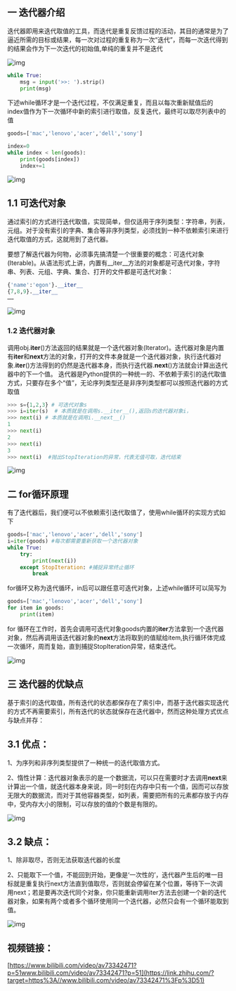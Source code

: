 ## 一 迭代器介绍

迭代器即用来迭代取值的工具，而迭代是重复反馈过程的活动，其目的通常是为了逼近所需的目标或结果，每一次对过程的重复称为一次“迭代”，而每一次迭代得到的结果会作为下一次迭代的初始值,单纯的重复并不是迭代

![img](https://pic4.zhimg.com/80/v2-565373773a847faa7a97a79b8851d2db_720w.jpg)

```python
while True:
    msg = input('>>: ').strip()
    print(msg)
```

下述while循环才是一个迭代过程，不仅满足重复，而且以每次重新赋值后的index值作为下一次循环中新的索引进行取值，反复迭代，最终可以取尽列表中的值

```python
goods=['mac','lenovo','acer','dell','sony']

index=0
while index < len(goods):
    print(goods[index])
    index+=1
```

![img](https://pic2.zhimg.com/80/v2-70866f67008dbbd32b1db9a0122e5a85_720w.jpg)

## 1.1 可迭代对象

通过索引的方式进行迭代取值，实现简单，但仅适用于序列类型：字符串，列表，元组。对于没有索引的字典、集合等非序列类型，必须找到一种不依赖索引来进行迭代取值的方式，这就用到了迭代器。

要想了解迭代器为何物，必须事先搞清楚一个很重要的概念：可迭代对象(Iterable)。从语法形式上讲，内置有__iter__方法的对象都是可迭代对象，字符串、列表、元组、字典、集合、打开的文件都是可迭代对象：

```python
{'name':'egon'}.__iter__
{7,8,9}.__iter__
……
```

![img](https://pic1.zhimg.com/80/v2-2d426dd7229747e25b7342c4bba5be50_720w.jpg)

### 1.2 迭代器对象

调用obj.**iter**()方法返回的结果就是一个迭代器对象(Iterator)。迭代器对象是内置有**iter**和**next**方法的对象，打开的文件本身就是一个迭代器对象，执行迭代器对象.**iter**()方法得到的仍然是迭代器本身，而执行迭代器.**next**()方法就会计算出迭代器中的下一个值。 迭代器是Python提供的一种统一的、不依赖于索引的迭代取值方式，只要存在多个“值”，无论序列类型还是非序列类型都可以按照迭代器的方式取值

```python
>>> s={1,2,3} # 可迭代对象s
>>> i=iter(s)  # 本质就是在调用s.__iter__(),返回s的迭代器对象i，
>>> next(i) # 本质就是在调用i.__next__()
1
>>> next(i)
2
>>> next(i)
3
>>> next(i)  #抛出StopIteration的异常，代表无值可取，迭代结束
```

![img](https://pic4.zhimg.com/80/v2-737e0d369eb76a990b772d9666e25a4f_720w.jpg)

## 二 for循环原理

有了迭代器后，我们便可以不依赖索引迭代取值了，使用while循环的实现方式如下

```python
goods=['mac','lenovo','acer','dell','sony']
i=iter(goods) #每次都需要重新获取一个迭代器对象
while True:
    try:
        print(next(i))
    except StopIteration: #捕捉异常终止循环
        break
```

for循环又称为迭代循环，in后可以跟任意可迭代对象，上述while循环可以简写为

```python
goods=['mac','lenovo','acer','dell','sony']
for item in goods:   
    print(item)
```

for 循环在工作时，首先会调用可迭代对象goods内置的**iter**方法拿到一个迭代器对象，然后再调用该迭代器对象的**next**方法将取到的值赋给item,执行循环体完成一次循环，周而复始，直到捕捉StopIteration异常，结束迭代。

![img](https://pic2.zhimg.com/80/v2-c64b3c28a2b8977bfce7621078da63b9_720w.jpg)

## 三 迭代器的优缺点

基于索引的迭代取值，所有迭代的状态都保存在了索引中，而基于迭代器实现迭代的方式不再需要索引，所有迭代的状态就保存在迭代器中，然而这种处理方式优点与缺点并存：

## 3.1 优点：

1、为序列和非序列类型提供了一种统一的迭代取值方式。

2、惰性计算：迭代器对象表示的是一个数据流，可以只在需要时才去调用**next**来计算出一个值，就迭代器本身来说，同一时刻在内存中只有一个值，因而可以存放无限大的数据流，而对于其他容器类型，如列表，需要把所有的元素都存放于内存中，受内存大小的限制，可以存放的值的个数是有限的。

![img](https://pic2.zhimg.com/80/v2-c91b05bd30f1abae45ec6867bb5e9625_720w.jpg)

## 3.2 缺点：

1、除非取尽，否则无法获取迭代器的长度

2、只能取下一个值，不能回到开始，更像是‘一次性的’，迭代器产生后的唯一目标就是重复执行next方法直到值取尽，否则就会停留在某个位置，等待下一次调用next；若是要再次迭代同个对象，你只能重新调用iter方法去创建一个新的迭代器对象，如果有两个或者多个循环使用同一个迭代器，必然只会有一个循环能取到值。

![img](https://pic2.zhimg.com/80/v2-8e0f71376333332d0411bb2199131c6d_720w.jpg)

## 视频链接：

[https://www.bilibili.com/video/av73342471?p=51www.bilibili.com/video/av73342471?p=51](https://link.zhihu.com/?target=https%3A//www.bilibili.com/video/av73342471%3Fp%3D51)